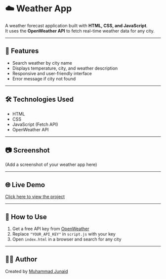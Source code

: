 # ☁️ Weather App

A weather forecast application built with **HTML, CSS, and JavaScript**.  
It uses the **OpenWeather API** to fetch real-time weather data for any city.

---

## 🚀 Features
- Search weather by city name  
- Displays temperature, city, and weather description  
- Responsive and user-friendly interface  
- Error message if city not found  

---

## 🛠️ Technologies Used
- HTML  
- CSS  
- JavaScript (Fetch API)  
- OpenWeather API  

---

## 📷 Screenshot
(Add a screenshot of your weather app here)

---

## 🌐 Live Demo
[Click here to view the project](https://junaid691.github.io/weather-app/)

---

## 📌 How to Use
1. Get a free API key from [OpenWeather](https://openweathermap.org/api)  
2. Replace `"YOUR_API_KEY"` in `script.js` with your key  
3. Open `index.html` in a browser and search for any city  

---

## 👨‍💻 Author
Created by [Muhammad Junaid](https://github.com/junaid691)  
